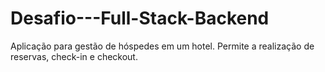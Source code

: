 # Desafio---Full-Stack-Backend
 Aplicação para gestão de hóspedes em um hotel. Permite a realização de reservas, check-in e checkout.
